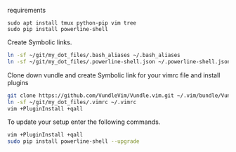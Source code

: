 requirements
```
sudo apt install tmux python-pip vim tree
sudo pip install powerline-shell
```

Create Symbolic links.
```bash
ln -sf ~/git/my_dot_files/.bash_aliases ~/.bash_aliases
ln -sf ~/git/my_dot_files/.powerline-shell.json ~/.powerline-shell.json
```

Clone down vundle and create Symbolic link for your vimrc file and install plugins
```bash
git clone https://github.com/VundleVim/Vundle.vim.git ~/.vim/bundle/Vundle.vim
ln -sf ~/git/my_dot_files/.vimrc ~/.vimrc
vim +PluginInstall +qall
```

To update your setup enter the following commands.
```bash
vim +PluginInstall +qall
sudo pip install powerline-shell --upgrade
```
